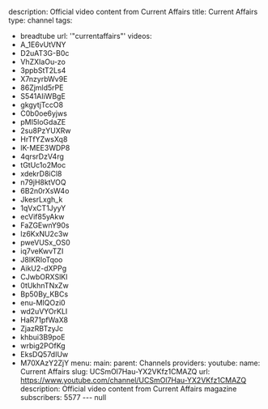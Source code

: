 description: Official video content from Current Affairs
title: Current Affairs
type: channel
tags:
- breadtube
url: '"currentaffairs"'
videos:
- A_1E6vUtVNY
- D2uAT3G-B0c
- VhZXIaOu-zo
- 3ppbStT2Ls4
- X7nzyrbWv9E
- 86Zjmld5rPE
- S541AIiWBgE
- gkgytjTccO8
- C0b0oe6yjws
- pMI5loGdaZE
- 2su8PzYUXRw
- HrTfYZwsXq8
- lK-MEE3WDP8
- 4qrsrDzV4rg
- tGtUc1o2Moc
- xdekrD8iCl8
- n79jH8ktVOQ
- 6B2n0rXsW4o
- JkesrLxgh_k
- 1qVxCT1JyyY
- ecVif85yAkw
- FaZGEwnY90s
- lz6KxNU2c3w
- pweVUSx_OS0
- iq7veKwvTZI
- J8IKRIoTqoo
- AikU2-dXPPg
- CJwbORXSlKI
- 0tUkhnTNxZw
- Bp50By_KBCs
- enu-MIQOzi0
- wd2uVYOrKLI
- HaR71pfWaX8
- ZjazRBTzyJc
- khbui3B9poE
- wrbig2POfKg
- EksDQ57dIUw
- M70XAzY2ZjY
menu:
  main:
    parent: Channels
providers:
  youtube:
    name: Current Affairs
    slug: UCSmOl7Hau-YX2VKfz1CMAZQ
    url: https://www.youtube.com/channel/UCSmOl7Hau-YX2VKfz1CMAZQ
    description: Official video content from Current Affairs magazine
    subscribers: 5577
--- null
